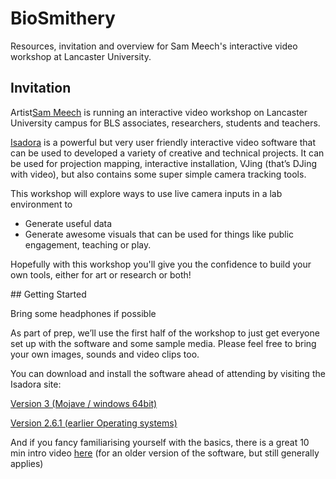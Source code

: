 # BioSmithery

Resources, invitation and overview for Sam Meech's interactive video workshop at Lancaster University.

## Invitation


Artist[Sam Meech](http://smeech.co.uk/) is running an interactive video workshop on Lancaster University campus for BLS associates, researchers, students and teachers.

[Isadora](https://troikatronix.com/) is a powerful but very user friendly interactive video software that can be used to developed a variety of creative and technical projects. It can be used for projection mapping, interactive installation, VJing (that’s DJing with video), but also contains  some super simple camera tracking tools. 

This workshop will explore ways to use live camera inputs in a lab environment to 

 * Generate useful data
 * Generate awesome visuals that can be used for things like public engagement, teaching or play. 
 
Hopefully with this workshop you'll give you the confidence to build your own tools, either for art or research or both!

## Getting Started

Bring some headphones if possible 

As part of prep, we’ll use the first half of the workshop to just get everyone set up with the software and some sample media. Please feel free to bring your own images, sounds and video clips too.

You can download and install the software ahead of attending by visiting the Isadora site:

[Version 3 (Mojave / windows 64bit)](https://troikatronix.com/get-it/)

[Version 2.6.1 (earlier Operating systems)](https://support.troikatronix.com/support/solutions/articles/13000029004-where-can-i-download-older-versions-of-isadora) 

And if you fancy familiarising yourself with the basics, there is a great 10 min intro video [here](https://support.troikatronix.com/support/solutions/articles/13000022367-video-tutorial-1-the-basics) (for an older version of the software, but still generally applies) 

